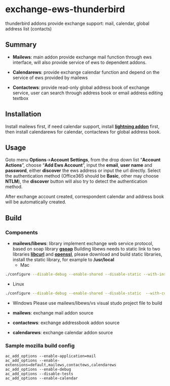 # exchange-ews-thunderbird
thunderbird addons provide exchange support: mail, calendar, global address list (contacts)
## Summary

- **Mailews**: main addon provide exchange mail function through ews interface, will also provide service of ews to dependent addons.

- **Calendarews**: provide exchange calendar function and depend on the service of ews provided by mailews

- **Contactews**: provide read-only global address book of exchange service, user can search through address book or email address editing textbox

## Installation

Install mailews first, if need calendar support, install [**lightning addon**](https://addons.mozilla.org/en-Us/thunderbird/addon/lightning/) first, then install calendarews for calendar, contactews for global address book.

## Usage

Goto menu **Options**->**Account Settings**, from the drop down list “**Account Actions**”, choose “**Add Ews Account**”, input the **email**, **user name** and **password**, either **discover** the ews address or input the url directly. Select the authentication method (Office365 should be **Basic**, other may choose **NTLM**), the **discover** button will also try to detect the authentication method.

After exchange account created, correspondent calendar and address book will be automatically created.

## Build

### Components
- **mailews/libews**: library implement exchange web service protocol, based on soap library  [**gsoap**](http://www.cs.fsu.edu/~engelen/soap.html) Building libews needs to static link to two libraries [**libcurl**](https://curl.haxx.se/libcurl/) and [**openssl**](https://www.openssl.org/), please download and build static libraries, install the static library, for example to **/usr/local**
  - Mac
```Bash
./configure --disable-debug --enable-shared --disable-static --with-install-name=@loader_path/../chrome/mailews/lib/libews.dylib --with-curl=/usr/local --with-openssl=/usr/local/ssl
```
  - Linux
```Bash
./configure --disable-debug --enable-shared --disable-static  --with-curl=/usr/local --with-openssl=/usr/local/ssl
```
  - Windows Please use mailews/libews/vs visual studo project file to build

- **mailews**: exchange mail addon source
- **contactews**: exchange addressbook addon source
- **calendarews**: exchange calendar addon source

### Sample mozilla build config
```
ac_add_options --enable-application=mail
ac_add_options --enable-extensions=default,mailews,contactews,calendarews
ac_add_options --enable-debug
ac_add_options --disable-tests
ac_add_options --enable-calendar
```
